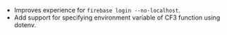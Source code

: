 - Improves experience for `firebase login --no-localhost`.
- Add support for specifying environment variable of CF3 function using dotenv.
